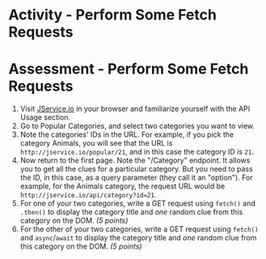 # Activity - Perform Some Fetch Requests
# Assessment - Perform Some Fetch Requests

1. Visit [JService.io](http://jservice.io/) in your browser and familiarize yourself with the API Usage section.
2. Go to Popular Categories, and select two categories you want to view.
3. Note the categories' IDs in the URL. For example, if you pick the category Animals, you will see that the URL is `http://jservice.io/popular/21`, and in this case the category ID is `21`.
4. Now return to the first page. Note the "/Category" endpoint. It allows you to get all the clues for a particular category. But you need to pass the ID, in this case, as a query parameter (they call it an "option"). For example, for the Animals category, the request URL would be `http://jservice.io/api/category?id=21`.
5. For one of your two categories, write a GET request using `fetch()` and `.then()` to display the category title and *one* random clue from this category on the DOM. *(5 points)*
6. For the other of your two categories, write a GET request using `fetch()` and `async`/`await` to display the category title and *one* random clue from this category on the DOM. *(5 points)*
